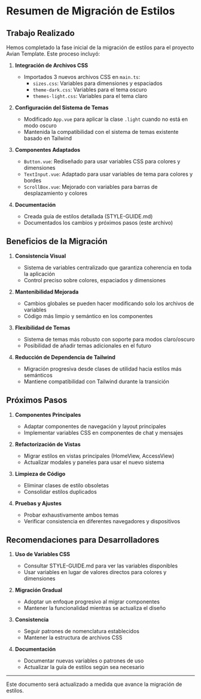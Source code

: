 # Resumen de Migración de Estilos

## Trabajo Realizado

Hemos completado la fase inicial de la migración de estilos para el proyecto Avian Template. Este proceso incluyó:

1. **Integración de Archivos CSS**
   - Importados 3 nuevos archivos CSS en `main.ts`:
     - `sizes.css`: Variables para dimensiones y espaciados
     - `theme-dark.css`: Variables para el tema oscuro
     - `themes-light.css`: Variables para el tema claro

2. **Configuración del Sistema de Temas**
   - Modificado `App.vue` para aplicar la clase `.light` cuando no está en modo oscuro
   - Mantenida la compatibilidad con el sistema de temas existente basado en Tailwind

3. **Componentes Adaptados**
   - `Button.vue`: Rediseñado para usar variables CSS para colores y dimensiones
   - `TextInput.vue`: Adaptado para usar variables de tema para colores y bordes
   - `ScrollBox.vue`: Mejorado con variables para barras de desplazamiento y colores

4. **Documentación**
   - Creada guía de estilos detallada (STYLE-GUIDE.md)
   - Documentados los cambios y próximos pasos (este archivo)

## Beneficios de la Migración

1. **Consistencia Visual**
   - Sistema de variables centralizado que garantiza coherencia en toda la aplicación
   - Control preciso sobre colores, espaciados y dimensiones

2. **Mantenibilidad Mejorada**
   - Cambios globales se pueden hacer modificando solo los archivos de variables
   - Código más limpio y semántico en los componentes

3. **Flexibilidad de Temas**
   - Sistema de temas más robusto con soporte para modos claro/oscuro
   - Posibilidad de añadir temas adicionales en el futuro

4. **Reducción de Dependencia de Tailwind**
   - Migración progresiva desde clases de utilidad hacia estilos más semánticos
   - Mantiene compatibilidad con Tailwind durante la transición

## Próximos Pasos

1. **Componentes Principales**
   - Adaptar componentes de navegación y layout principales
   - Implementar variables CSS en componentes de chat y mensajes

2. **Refactorización de Vistas**
   - Migrar estilos en vistas principales (HomeView, AccessView)
   - Actualizar modales y paneles para usar el nuevo sistema

3. **Limpieza de Código**
   - Eliminar clases de estilo obsoletas
   - Consolidar estilos duplicados

4. **Pruebas y Ajustes**
   - Probar exhaustivamente ambos temas
   - Verificar consistencia en diferentes navegadores y dispositivos

## Recomendaciones para Desarrolladores

1. **Uso de Variables CSS**
   - Consultar STYLE-GUIDE.md para ver las variables disponibles
   - Usar variables en lugar de valores directos para colores y dimensiones

2. **Migración Gradual**
   - Adoptar un enfoque progresivo al migrar componentes
   - Mantener la funcionalidad mientras se actualiza el diseño

3. **Consistencia**
   - Seguir patrones de nomenclatura establecidos
   - Mantener la estructura de archivos CSS

4. **Documentación**
   - Documentar nuevas variables o patrones de uso
   - Actualizar la guía de estilos según sea necesario

---

Este documento será actualizado a medida que avance la migración de estilos.